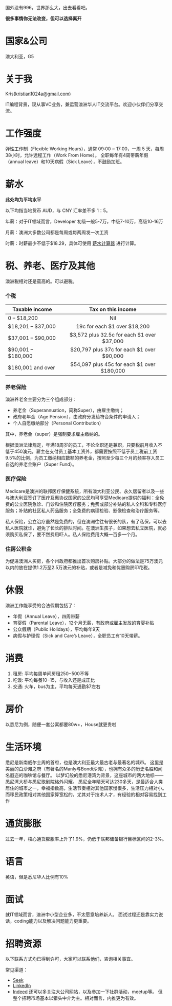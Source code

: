 国外没有996，世界那么大，出去看看吧。

**很多事情你无法改变，但可以选择离开**

# 国家&公司

澳大利亚，G5

# 关于我

Kris(kristian1024a@gmail.com)

IT编程背景，现从事VC业务，兼运营澳洲华人IT交流平台。欢迎小伙伴们分享交流。

# 工作强度

弹性工作制（Flexible Working Hours），通常 09:00 ~ 17:00，一周 5 天，每周38小时，允许远程工作（Work From Home）。
全职每年有4周带薪年假（annual leave）和10天病假（Sick Leave），不鼓励加班。

# 薪水

**此处均为平均水平**

以下均指当地货币 AUD，与 CNY 汇率差不多 1：5。

年薪：对于IT领域而言，Developer 初级一般5-7万，中级7-10万，高级10-16万

月薪：澳洲大多数公司都是每周或每两周发一次工资

时薪：时薪最少不低于$18.29，具体可使用 [薪水计算器](http://www.fairwork.gov.au/PACK) 进行计算。

# 税、养老、医疗及其他
  
澳洲税相对还是蛮高的。可以避税。

### 个税

| Taxable income        | Tax on this income                         | 
| --------------------- |:------------------------------------------:| 
| 0 – $18,200           | Nil                                        |
| $18,201 – $37,000     | 19c for each $1 over $18,200               |
| $37,001 – $90,000     | $3,572 plus 32.5c for each $1 over $37,000 |
| $90,001 – $180,000    | $20,797 plus 37c for each $1 over $90,000  |
| $180,001 and over     | $54,097 plus 45c for each $1 over $180,000 |

### 养老保险

澳洲养老金主要分为三个组成部分：

- 养老金（Superannuation，简称Super），由雇主缴纳；
- 政府老年金（Age Pension），由政府分发给符合条件的申请人；
- 个人自愿缴纳部分（Personal Contribution）

其中，养老金（super）是强制要求雇主缴纳的。

根据澳洲法律规定，年满18周岁的员工，不论全职还是兼职，只要税前月收入不低于450澳元，雇主在支付员工基本工资外，都需要按照不低于员工税前工资9.5%的比例，为员工缴纳相应数额的养老金，按照至少每三个月的频率存入员工自选的养老金账户（Super Fund）。

### 医疗保险

Medicare是澳洲的联邦医疗保健系统，所有澳大利亚公民、永久居留者以及一些与澳大利亚签订了医疗互惠协议国家的公民均可享受Medicare提供的福利：全免费的公立医院急诊、门诊和住院医疗服务；免费或部分补贴的私人全科和专科医疗服务；补贴的社区私人药品服务；全免费的病理检验、影像检查和治疗服务等。

私人保险，公立治疗虽然是免费的，但在澳洲往往有很长的队，有了私保，可以去私人医院就诊，避免了长长的排队时间。在澳洲生孩子，如果想去私立医院，就必须购买私保了，要不然费用吓人。私人保险费用大概一百多一个月。

### 住房公积金

为促进澳洲人买房，各个州政府都推出首次购房补贴。大部分的做法是75万澳元以内的放在提供1.2万至2.5万澳元的补贴，或者是减免和优惠购房印花税。

# 休假

澳洲工作能享受的合法假期包括了：
- 年假（Annual Leave），四周带薪
- 育婴假（Parental Leave），12个月无薪，有政府或雇主发放的育婴补贴
- 公众假期（Public Holidays），平均每年9天
- 病假与护理假（Sick and Care’s Leave），全职员工有10天带薪。
  
# 消费

1. 租房: 平均每周单间房租$250-$500不等
2. 吃饭: 平均每餐$10-$15，与收入还是成正比
3. 交通: 火车，bus为主，平均每天通勤$7左右

# 房价

以悉尼为例，随便一套公寓都要80w+，House就更贵啦

# 生活环境

悉尼是新南威尔士周的首府，也是澳大利亚最大最古老与最著名的城市。
这里是美丽的白沙滩之府（有著名的Manly与Bondi沙滩），也拥有众多的历史名胜和闻名遐迩的咖啡馆与餐厅。
以梦幻般的悉尼港湾为背景，这座城市的两大地标——悉尼湾大桥与悉尼歌剧院格外闪耀。
悉尼全年晴天可达230多天，是最适合人类居住的城市之一，幸福指数高，生活节奏相对其他国家慢很多，生活压力相对小。
而移民政策相对其他国家算宽松的，尤其对于技术人才，有经验的相对容易找到工作

# 通货膨胀

过去一年，核心通货膨胀率上升了1.9%，仍低于联邦储备银行目标区间的2-3%。

# 语言

英语，但是悉尼华人比例有10%

# 面试

就IT领域而言，澳洲中小型企业多，不太愿意培养新人。
面试过程还是靠实力说话，coding能力以及解决问题能力更重要。

# 招聘资源

以下联系方式均已得到许可，大家可以联系他们，咨询相关事宜。

常见渠道：
- [Seek](https://www.seek.com.au)
- [LinkedIn](https://www.linkedin.com/jobs/) 
- [Indeed](https://au.indeed.com/)
还可以多关注大公司网站，以及参加一下社群活动，meetup等。
但整个招聘市场基本以猎头中介为主。相对而言，内推更为有效。
